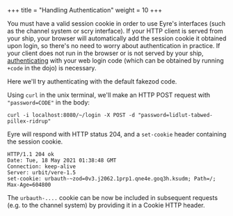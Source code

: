 +++
title = "Handling Authentication"
weight = 10
+++

You must have a valid session cookie in order to use Eyre's interfaces (such as the channel system or scry interface). If your HTTP client is served from your ship, your browser will automatically add the session cookie it obtained upon login, so there's no need to worry about authentication in practice. If your client does not run in the browser or is not served by your ship, [authenticating](/system/kernel/eyre/reference/external-api-ref#authentication) with your web login code (which can be obtained by running `+code` in the dojo) is necessary.

Here we'll try authenticating with the default fakezod code.

Using `curl` in the unix terminal, we'll make an HTTP POST request with `"password=CODE"` in the body:

```
curl -i localhost:8080/~/login -X POST -d "password=lidlut-tabwed-pillex-ridrup"
```

Eyre will respond with HTTP status 204, and a `set-cookie` header containing the session cookie.

```
HTTP/1.1 204 ok
Date: Tue, 18 May 2021 01:38:48 GMT
Connection: keep-alive
Server: urbit/vere-1.5
set-cookie: urbauth-~zod=0v3.j2062.1prp1.qne4e.goq3h.ksudm; Path=/; Max-Age=604800
```

The `urbauth-....` cookie can be now be included in subsequent requests (e.g. to the channel system) by providing it in a Cookie HTTP header.